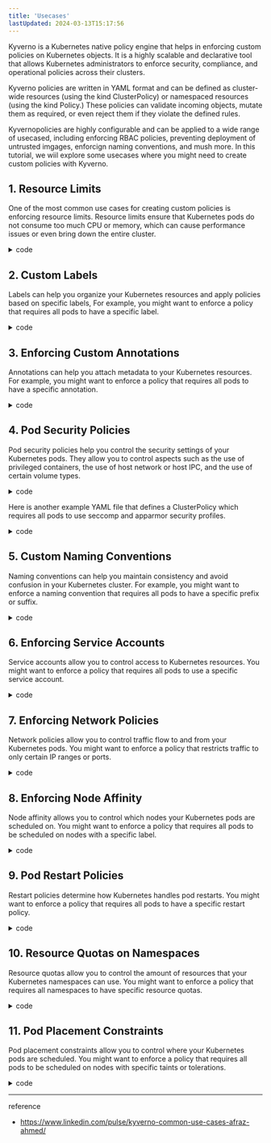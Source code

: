 ```yaml
---
title: 'Usecases'
lastUpdated: 2024-03-13T15:17:56
---
```


Kyverno is a Kubernetes native policy engine that helps in enforcing custom policies on Kubernetes objects. It is a highly scalable and declarative tool that allows Kubernetes administrators to enforce security, compliance, and operational policies across their clusters.

Kyverno policies are written in YAML format and can be defined as cluster-wide resources (using the kind ClusterPolicy) or namespaced resources (using the kind Policy.) These policies can validate incoming objects, mutate them as required, or even reject them if they violate the defined rules.

Kyvernopolicies are highly configurable and can be applied to a wide range of usecased, including enforcing RBAC policies, preventing deployment of untrusted imgages, enforcign naming conventions, and mush more. In this tutorial, we wiil explore some usecases where you might need to create custom policies with Kyverno.

## 1. Resource Limits

One of the most common use cases for creating custom policies is enforcing resource limits. Resource limits ensure that Kubernetes pods do not consume too much CPU or memory, which can cause performance issues or even bring down the entire cluster.

<details>
<summary>code</summary>
<div markdown="1">

```yaml
apiVersion: kyverno.io/v
kind: ClusterPolicy
metadata:
  name: Enforce-resource-limits
spec:
  validationFailureAction: Enforce
  background: true
  rules:
  - name: pod-resource-limits
    match:
      resources:
        kinds:
        - Pod
    validate:
      message: "Pods must have CPU limit of 1 core and memory limit of 1 GiB, and request at least 100 milli-CPUs and 256 MiB of memory"
      pattern:
        spec:
          containers:
          - name: "*"
            resources:
              limits:
                cpu: 1
                memory: 1Gi
              requests:
                cpu: 100m
                memory: 256Mi
```
</div>
</details>

## 2. Custom Labels

Labels can help you organize your Kubernetes resources and apply policies based on specific labels, For example, you might want to enforce a policy that requires all pods to have a specific label.

<details>
<summary>code</summary>
<div markdown="1">

```yaml
apiVersion: kyverno.io/v
kind: ClusterPolicy
metadata:
  name: require-backend-label
spec:
  validationFailureAction: Enforce
  background: true
  rules:
  - name: pod-backend-label
    match:
      resources:
        kinds:
        - Pod
    validate:
      message: "Pods must have a 'team' label with value 'backend'"
      pattern:
        metadata:
          labels:
            team: backend
```
</div>
</details>

## 3. Enforcing Custom Annotations

Annotations can help you attach metadata to your Kubernetes resources. For example, you might want to enforce a policy that requires all pods to have a specific annotation.

<details>
<summary>code</summary>
<div markdown="1">

```yaml
apiVersion: kyverno.io/v
kind: ClusterPolicy
metadata:
  name: require-backend-description-annotation
spec:
  validationFailureAction: Enforce
  background: true
  rules:
  - name: pod-backend-description-annotation
    match:
      resources:
        kinds:
        - Pod
    validate:
      message: "Pods must have a 'description' annotation with value 'backend'"
      pattern:
        metadata:
          annotations:
            description: backend
```
</div>
</details>

## 4. Pod Security Policies
Pod security policies help you control the security settings of your Kubernetes pods. They allow you to control aspects such as the use of privileged containers, the use of host network or host IPC, and the use of certain volume types.

<details>
<summary>code</summary>
<div markdown="1">

```yaml
apiVersion: kyverno.io/v
kind: ClusterPolicy
metadata:
  name: disallow-privileged-containers
spec:
  validationFailureAction: Enforce
  background: true
  rules:
  - name: pod-privileged
    match:
      resources:
        kinds:
        - Pod
    validate:
      message: "Pods must not use privileged containers"
      pattern:
        spec:
          containers:
          - name: "*"
            securityContext:
              privileged: false
```
</div>
</details>

Here is another example YAML file that defines a ClusterPolicy which requires all pods to use seccomp and apparmor security profiles.

<details>
<summary>code</summary>
<div markdown="1">

```yaml
apiVersion: kyverno.io/v
kind: ClusterPolicy
metadata:
  name: require-pod-security-policies
spec:
  validationFailureAction: Enforce
  background: true
  rules:
  - name: pod-security-profile
    match:
      resources:
        kinds:
        - Pod
    validate:
      message: "Pods must use the 'seccomp' and 'apparmor' security profiles"
      pattern:
        spec:
          securityContext:
            seccompProfile:
              type: "RuntimeDefault"
            seLinuxOptions:
              type: "spc_t"
            supplementalGroups:
              - 100
            sysctls:
              - name: net.ipv4.ip_forward
                value: "0"
```
</div>
</details>

## 5. Custom Naming Conventions

Naming conventions can help you maintain consistency and avoid confusion in your Kubernetes cluster. For example, you might want to enforce a naming convention that requires all pods to have a specific prefix or suffix.

<details>
<summary>code</summary>
<div markdown="1">

```yaml
apiVersion: kyverno.io/v
kind: ClusterPolicy
metadata:
  name: prod-naming-convention
spec:
  validationFailureAction: Enforce
  background: true
  rules:
  - name: pod-prod-naming
    match:
      resources:
        kinds:
        - Pod
    validate:
      message: "Pods must have a 'prod-' prefix in their name"
      pattern:
        metadata:
          name: "prod-*"
```

</div>
</details>

## 6. Enforcing Service Accounts

Service accounts allow you to control access to Kubernetes resources. You might want to enforce a policy that requires all pods to use a specific service account.

<details>
<summary>code</summary>
<div markdown="1">

```yaml
apiVersion: kyverno.io/v
kind: ClusterPolicy
metadata:
  name: require-backend-service-account
spec:
  validationFailureAction: Enforce
  background: true
  rules:
  - name: pod-backend-service-account
    match:
      resources:
        kinds:
        - Pod
    validate:
      message: "Pods must use the 'backend' service account"
      pattern:
        spec:
          serviceAccountName: backend
```
</div>
</details>

## 7. Enforcing Network Policies

Network policies allow you to control traffic flow to and from your Kubernetes pods. You might want to enforce a policy that restricts traffic to only certain IP ranges or ports.

<details>
<summary>code</summary>
<div markdown="1">

```yaml
apiVersion: kyverno.io/v
kind: ClusterPolicy
metadata:
  name: allow-specific-ip-range
spec:
  validationFailureAction: Enforce
  background: true
  rules:
  - name: pod-specific-ip-range
    match:
      resources:
        kinds:
        - NetworkPolicy
    validate:
      message: "Network policies must allow traffic from 192.168.0.0/16"
      pattern:
        spec:
          podSelector:
            matchLabels:
              app: myapp
          ingress:
          - from:
            - ipBlock:
                cidr: 192.168.0.0/16
```
</div>
</details>

## 8. Enforcing Node Affinity

Node affinity allows you to control which nodes your Kubernetes pods are scheduled on. You might want to enforce a policy that requires all pods to be scheduled on nodes with a specific label.

<details>
<summary>code</summary>
<div markdown="1">

```yaml
apiVersion: kyverno.io/v
kind: ClusterPolicy
metadata:
  name: require-backend-node-affinity
spec:
  validationFailureAction: Enforce
  background: true
  rules:
  - name: pod-backend-node-affinity
    match:
      resources:
        kinds:
        - Pod
    validate:
      message: "Pods must be scheduled on nodes with the 'backend' label"
      pattern:
        spec:
          affinity:
            nodeAffinity:
              requiredDuringSchedulingIgnoredDuringExecution:
                nodeSelectorTerms:
                - matchExpressions:
                  - key: role
                    operator: In
                    values:
                    - backend
```
</div>
</details>

## 9. Pod Restart Policies

Restart policies determine how Kubernetes handles pod restarts. You might want to enforce a policy that requires all pods to have a specific restart policy.

<details>
<summary>code</summary>
<div markdown="1">

```yaml
apiVersion: kyverno.io/v
kind: ClusterPolicy
metadata:
  name: require-always-restart-policy
spec:
  validationFailureAction: Enforce
  background: true
  rules:
  - name: pod-restart-policy
    match:
      resources:
        kinds:
        - Pod
    validate:
      message: "Pods must have a restart policy of Always"
      pattern:
        spec:
          restartPolicy: Always
```
</div>
</details>

## 10. Resource Quotas on Namespaces

Resource quotas allow you to control the amount of resources that your Kubernetes namespaces can use. You might want to enforce a policy that requires all namespaces to have specific resource quotas.

<details>
<summary>code</summary>
<div markdown="1">

```yaml
apiVersion: kyverno.io/v
kind: ClusterPolicy
metadata:
  name: require-resource-quotas
spec:
  validationFailureAction: Enforce
  background: true
  rules:
  - name: namespace-resource-quotas
    match:
      resources:
        kinds:
        - ResourceQuota
    validate:
      message: "Namespaces must have a CPU limit of 2 and a memory limit of 1 GiB"
      pattern:
        spec:
          hard:
            limits.cpu: "2"
            limits.memory: "1Gi"
```

</div>
</details>

## 11. Pod Placement Constraints

Pod placement constraints allow you to control where your Kubernetes pods are scheduled. You might want to enforce a policy that requires all pods to be scheduled on nodes with specific taints or tolerations.

<details>
<summary>code</summary>
<div markdown="1">

```yaml
apiVersion: kyverno.io/v
kind: ClusterPolicy
metadata:
  name: require-tolerations
spec:
  validationFailureAction: Enforce
  background: true
  rules:
  - name: pod-tolerations
    match:
      resources:
        kinds:
        - Pod
    validate:
      message: "Pods must tolerate the 'app=backend' taint"
      pattern:
        spec:
          tolerations:
          - key: "app"
            operator: "Equal"
            value: "backend"
            effect: "NoSchedule"
```

</div>
</details>


---
reference
- https://www.linkedin.com/pulse/kyverno-common-use-cases-afraz-ahmed/